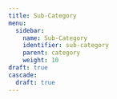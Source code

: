 ```yaml
---
title: Sub-Category
menu:
  sidebar:
    name: Sub-Category
    identifier: sub-category
    parent: category
    weight: 10
draft: true
cascade:
  draft: true
---
```

